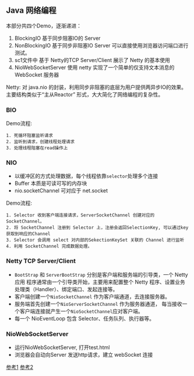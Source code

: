 ## Java 网络编程
本部分共四个Demo，逐渐递进：
1. BlockingIO 基于同步阻塞IO的 Server
2. NonBlockingIO 基于同步非阻塞IO Server
   可以直接使用浏览器访问端口进行测试。
3. sc1文件中 基于 Netty的TCP Server/Client
    展示了 Netty 的基本使用
4. NioWebSocketServer 使用 netty 实现了一个简单的仅支持文本消息的 WebSocket 服务器

Netty: 对 java.nio 的封装，利用同步非阻塞的底层为用户提供两异步IO的效果。主要结构类似于“主从Reactor”
形式，大大简化了网络编程的复杂性。


### BIO
Demo流程:
```
1. 死循环阻塞监听请求
2. 监听到请求，创建线程处理请求
3. 处理线程阻塞在read操作上
```



### NIO
- 以缓冲区的方式处理数据，每个线程依靠`selector`处理多个连接
- Buffer 本质是可读可写的内存块
- nio.socketChannel 可对应于 net.socket

Demo流程:
```
1. Selector 收到客户端连接请求，ServerSocketChannel 创建对应的SocketChannel。
2. 将 SocketChannel 注册到 Selector 上，注册会返回SelectionKey, 可以通过key获取到响应的Channel
3. Selector 会调用 select 对内部的SekectionKeySet 关联的 Channel 进行监听
4. 利用 SocketChannel 完成数据处理。
```

### Netty TCP Server/Client

- `BootStrap` 和 `ServerBootStrap` 分别是客户端和服务端的引导类，一个 Netty 应用
  程序通常由一个引导类开始，主要用来配置整个 Netty 程序、设置业务处理类（Handler）、绑定端口、发起连接等。
- 客户端创建一个`NioSocketChannel` 作为客户端通道，去连接服务器。
- 服务端首先创建一个`NioServerSocketChannel` 作为服务器通道，
  每当接收一个客户端连接就产生一个`NioSocketChannel`应对客户端。
- 每一个 NioEventLoop 包含 Selector、任务队列、执行器等。
   
### NioWebSocketServer
- 运行NioWebSocketServer, 打开test.html
- 浏览器会自动向Server 发送http请求，建立 webSocket 连接


[参考1](https://cloud.tencent.com/developer/article/1754078)
[参考2](https://www.jianshu.com/p/56216d1052d7)
